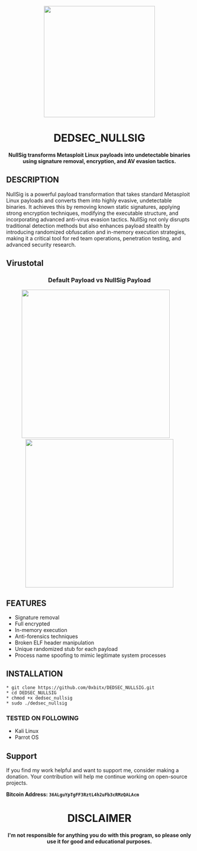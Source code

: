 
<p align="center">
<img src="https://media3.giphy.com/media/v1.Y2lkPTc5MGI3NjExcXhvZjh2dGwyN2EzMDh6ZjZuZm04dnJtdWVseGFkYTJlYWpjcmc2YiZlcD12MV9pbnRlcm5hbF9naWZfYnlfaWQmY3Q9cw/FM22VLi3tAPbbm6jcL/giphy.gif", width="300", height="300">
</p>

<h1 align="center">DEDSEC_NULLSIG</h1>
<h4 align="center">NullSig transforms Metasploit Linux payloads into undetectable binaries using signature removal, encryption, and AV evasion tactics.</h4>

## DESCRIPTION
NullSig is a powerful payload transformation that takes standard Metasploit Linux payloads and converts them into highly evasive, undetectable binaries. It achieves this by removing known static signatures, applying strong encryption techniques, modifying the executable structure, and incorporating advanced anti-virus evasion tactics. NullSig not only disrupts traditional detection methods but also enhances payload stealth by introducing randomized obfuscation and in-memory execution strategies, making it a critical tool for red team operations, penetration testing, and advanced security research.

## Virustotal 
<h3 align="center"> Default Payload vs NullSig Payload </h3>

<p align="center">
  <img src="https://github.com/user-attachments/assets/485ccba6-7563-4a3d-b0d5-b4189459b3d7" width="400" height="400">
  &nbsp;&nbsp;&nbsp;&nbsp;
  <img src="https://github.com/user-attachments/assets/039cecbf-e871-46de-baee-9c9ba895f1c2" width="400" height="400">
</p>


## FEATURES
  * Signature removal
  * Full encrypted
  * In-memory execution
  * Anti-forensics techniques
  * Broken ELF header manipulation
  * Unique randomized stub for each payload
  * Process name spoofing to mimic legitimate system processes

## INSTALLATION 
    * git clone https://github.com/0xbitx/DEDSEC_NULLSIG.git
    * cd DEDSEC_NULLSIG
    * chmod +x dedsec_nullsig
    * sudo ./dedsec_nullsig

### TESTED ON FOLLOWING
* Kali Linux 
* Parrot OS 

## Support

If you find my work helpful and want to support me, consider making a donation. Your contribution will help me continue working on open-source projects.

**Bitcoin Address: `36ALguYpTgFF3RztL4h2uFb3cRMzQALAcm`**

<h1 align="center"> DISCLAIMER </h1>

<h4 align="center">I'm not responsible for anything you do with this program, so please only use it for good and educational purposes. </h4>
